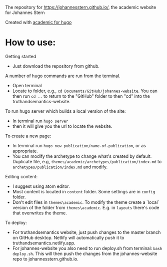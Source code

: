 The repository for https://johannesstern.github.io/, the academic website for Johannes Stern

Created with [academic for hugo](https://sourcethemes.com/academic/)

# How to use:

Getting started
- Just download the repository from github.

A number of hugo commands are run from the terminal.
- Open terminal
- Locate to folder, e.g., `cd Documents/GitHub/johannes-website`. You can then run `cd ..` to return to the "GitHub" folder to then "cd" into the truthandsemantics-website.

To run hugo server which builds a local version of the site:
- In terminal run `hugo server`
- then it will give you the url to locate the website.

To create a new page:
- In terminal run `hugo new publication/name-of-publication`, or as appropriate.
- You can modify the archetype to change what's created by default. Duplicate file, e.g, `themes/academic/archetypes/publication/index.md` to `archetypes/publication/index.md` and modify.

Editing content:
- I suggest using atom editor.
- Most content is located in `content` folder. Some settings are in `config` folder.
- Don't edit files in `themes\academic`. To modify the theme create a \`local\` version of the folder from `themes\academic`. E.g. in `layouts` there's code that overwrites the theme.

To deploy:
- For truthandsemantics website, just push changes to the master branch on GitHub desktop. Netlify will automatically push it to truthandsemantics.netlify.app.
- For johannes-website you also need to run deploy.sh from terminal: `bash deploy.sh`. This will then push the changes from the johannes-website repo to johannesstern.github.io.
